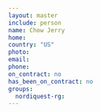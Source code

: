 ```yaml
---
layout: master
include: person
name: Chow Jerry
home:
country: "US"
photo:
email:
phone:
on_contract: no
has_been_on_contract: no
groups:
  nordiquest-rg:
---
```

